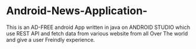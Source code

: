 # Android-News-Application-
This is an AD-FREE android App written in java on ANDROID STUDIO which use REST API and fetch data from various website from all Over The world and give a user Freindly experience.
